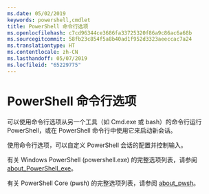 ```yaml
---
ms.date: 05/02/2019
keywords: powershell,cmdlet
title: PowerShell 命令行选项
ms.openlocfilehash: c7cd96344ce3686fa33725320f86a9c86ac6a68b
ms.sourcegitcommit: 58fb23c854f5a8b40ad1f952d3323aeeccac7a24
ms.translationtype: HT
ms.contentlocale: zh-CN
ms.lasthandoff: 05/07/2019
ms.locfileid: "65229775"
---
```

# <a name="powershell-command-line-options"></a>PowerShell 命令行选项

可以使用命令行选项从另一个工具（如 Cmd.exe 或 bash）的命令行运行 PowerShell，或在 PowerShell 命令行中使用它来启动新会话。

使用命令行选项，可以自定义 PowerShell 会话的配置并控制输入。

有关 Windows PowerShell (powershell.exe) 的完整选项列表，请参阅 [about_PowerShell_exe](/powershell/module/Microsoft.PowerShell.Core/About/about_PowerShell_exe)。

有关 PowerShell Core (pwsh) 的完整选项列表，请参阅 [about_pwsh](/powershell/module/Microsoft.PowerShell.Core/About/about_pwsh)。